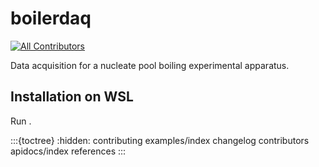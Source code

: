 # boilerdaq

[![All Contributors](https://img.shields.io/github/all-contributors/softboiler/boilerdaq?color=ee8449&style=flat-square)](../README.md#contributors)

Data acquisition for a nucleate pool boiling experimental apparatus.

## Installation on WSL

Run [](../scripts/Initialize-Linux.ps1).

:::{toctree}
:hidden:
contributing
examples/index
changelog
contributors
apidocs/index
references
:::
